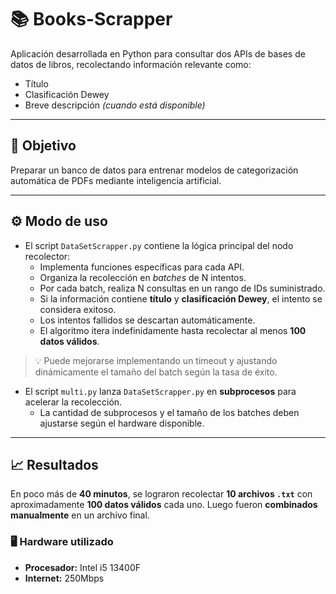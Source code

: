 # 📚 Books-Scrapper

Aplicación desarrollada en Python para consultar dos APIs de bases de datos de libros, recolectando información relevante como:

- Título
- Clasificación Dewey
- Breve descripción *(cuando está disponible)*

---

## 🎯 Objetivo

Preparar un banco de datos para entrenar modelos de categorización automática de PDFs mediante inteligencia artificial.

---

## ⚙️ Modo de uso

- El script `DataSetScrapper.py` contiene la lógica principal del nodo recolector:
  - Implementa funciones específicas para cada API.
  - Organiza la recolección en *batches* de N intentos.
  - Por cada batch, realiza N consultas en un rango de IDs suministrado.
  - Si la información contiene **título** y **clasificación Dewey**, el intento se considera exitoso.
  - Los intentos fallidos se descartan automáticamente.
  - El algoritmo itera indefinidamente hasta recolectar al menos **100 datos válidos**.

> 💡 Puede mejorarse implementando un timeout y ajustando dinámicamente el tamaño del batch según la tasa de éxito.

- El script `multi.py` lanza `DataSetScrapper.py` en **subprocesos** para acelerar la recolección.
  - La cantidad de subprocesos y el tamaño de los batches deben ajustarse según el hardware disponible.

---

## 📈 Resultados

En poco más de **40 minutos**, se lograron recolectar **10 archivos `.txt`** con aproximadamente **100 datos válidos** cada uno. Luego fueron **combinados manualmente** en un archivo final.

### 🖥️ Hardware utilizado
- **Procesador:** Intel i5 13400F
- **Internet:** 250Mbps
